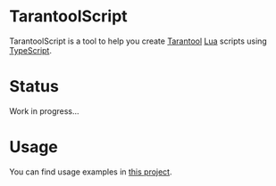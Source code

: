 # TarantoolScript

TarantoolScript is a tool to help you create [Tarantool](https://www.tarantool.io/ru/) [Lua](https://www.lua.org/) scripts using [TypeScript](https://www.typescriptlang.org/).

# Status
Work in progress...

# Usage
You can find usage examples in [this project](https://github.com/vitaliy-art/tarantoolscript-samples).
